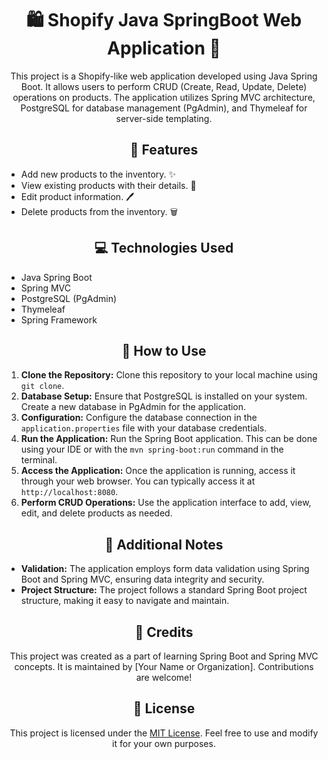 <h1 align="center">🛍️ Shopify Java SpringBoot Web Application 🌱</h1>

<p align="center">This project is a Shopify-like web application developed using Java Spring Boot. It allows users to perform CRUD (Create, Read, Update, Delete) operations on products. The application utilizes Spring MVC architecture, PostgreSQL for database management (PgAdmin), and Thymeleaf for server-side templating.</p>

<h2 align="center">🚀 Features</h2>

<ul>
  <li>Add new products to the inventory. ✨</li>
  <li>View existing products with their details. 📄</li>
  <li>Edit product information. 🖊️</li>
  <li>Delete products from the inventory. 🗑️</li>
</ul>

<h2 align="center">💻 Technologies Used</h2>

<ul>
  <li>Java Spring Boot</li>
  <li>Spring MVC</li>
  <li>PostgreSQL (PgAdmin)</li>
  <li>Thymeleaf</li>
  <li>Spring Framework</li>
</ul>

<h2 align="center">🔧 How to Use</h2>

<ol>
  <li><strong>Clone the Repository:</strong> Clone this repository to your local machine using <code>git clone</code>.</li>
  <li><strong>Database Setup:</strong> Ensure that PostgreSQL is installed on your system. Create a new database in PgAdmin for the application.</li>
  <li><strong>Configuration:</strong> Configure the database connection in the <code>application.properties</code> file with your database credentials.</li>
  <li><strong>Run the Application:</strong> Run the Spring Boot application. This can be done using your IDE or with the <code>mvn spring-boot:run</code> command in the terminal.</li>
  <li><strong>Access the Application:</strong> Once the application is running, access it through your web browser. You can typically access it at <code>http://localhost:8080</code>.</li>
  <li><strong>Perform CRUD Operations:</strong> Use the application interface to add, view, edit, and delete products as needed.</li>
</ol>

<h2 align="center">📝 Additional Notes</h2>

<ul>
  <li><strong>Validation:</strong> The application employs form data validation using Spring Boot and Spring MVC, ensuring data integrity and security.</li>
  <li><strong>Project Structure:</strong> The project follows a standard Spring Boot project structure, making it easy to navigate and maintain.</li>
</ul>

<h2 align="center">🙏 Credits</h2>

<p align="center">This project was created as a part of learning Spring Boot and Spring MVC concepts. It is maintained by [Your Name or Organization]. Contributions are welcome!</p>

<h2 align="center">📄 License</h2>

<p align="center">This project is licensed under the <a href="LICENSE">MIT License</a>. Feel free to use and modify it for your own purposes.</p>
